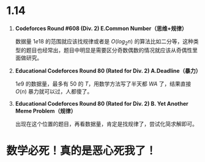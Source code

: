 # 1.14

1. **Codeforces Round #608 (Div. 2) E.Common Number（思维+规律）**

   数据量 $1e18$ 的范围就应该找规律或者是 $O(log_2n)$ 的算法比如二分等，这种类型的题目也经常出，题目中明显是需要区分奇数偶数的情况就应该从奇偶性里面做研究。

2. **Educational Codeforces Round 80 (Rated for Div. 2) A.Deadline（暴力）**

   $1e9$ 的数据量，最多有 $50$ 的 $T$，用数学方法写了半天都 $WA$ 了，结果直接 $O(n)$ 暴力就可以过，人都傻了。

3. **Educational Codeforces Round 80 (Rated for Div. 2) B. Yet Another Meme Problem（规律）**

   出现在这个位置的题目，再看数据量，肯定是找规律了，尝试化简求解即可。





# 数学必死！真的是恶心死我了！



